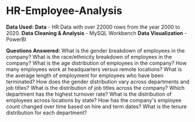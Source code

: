 # HR-Employee-Analysis

**Data Used:**
**Data** - HR Data with over 22000 rows from the year 2000 to 2020.
**Data Cleaning & Analysis** - MySQL Workbench
**Data Visualization** - PowerBI

**Questions Answered:**
What is the gender breakdown of employees in the company?
What is the race/ethnicity breakdown of employees in the company?
What is the age distribution of employees in the company?
How many employees work at headquarters versus remote locations?
What is the average length of employment for employees who have been terminated?
How does the gender distribution vary across departments and job titles?
What is the distribution of job titles across the company?
Which department has the highest turnover rate?
What is the distribution of employees across locations by state?
How has the company's employee count changed over time based on hire and term dates?
What is the tenure distribution for each department?
